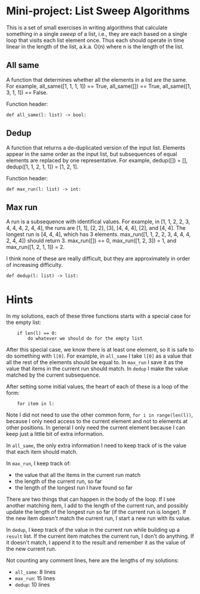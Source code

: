 # Mini-project: List Sweep Algorithms 

This is a set of small exercises in writing algorithms that calculate 
something in a single *sweep* of a list, i.e., they are each based 
on a single loop that visits each list element once.  Thus each 
should operate in time linear in the length of the list, 
a.k.a. O(n) where n is the length of the list. 

## All same

A function that determines whether all the elements in a 
list are the same.   For example, all_same([1, 1, 1, 1]) == True, 
all_same([]) == True, all_same([1, 3, 1, 1]) == False. 

Function header: 
```
def all_same(l: list) -> bool:

```

## Dedup

A function that returns a de-duplicated version of the input 
list.  Elements appear in the same order as the input list, 
but subsequences of equal elements are replaced by one 
representative.  For example, dedup([]) = [], dedup([1, 1, 2, 1, 1]) 
= [1, 2, 1]. 

Function header: 
```
def max_run(l: list) -> int:
```


## Max run 

A run is a subsequence with identifical values.  For example, in 
[1, 1, 2, 2, 3, 4, 4, 4, 2, 4, 4], the runs are [1, 1], [2, 2], [3],
[4, 4, 4], [2], and [4, 4].  The longest run is [4, 4, 4], which 
has 3 elements.  max_run([1, 1, 2, 2, 3, 4, 4, 4, 2, 4, 4]) should
return 3.  max_run([]) == 0, max_run([1, 2, 3]) = 1, and
max_run([1, 2, 1, 1]) = 2.  

I think none of these are really difficult, but they are approximately
in order of increasing difficulty. 

```
def dedup(l: list) -> list:
```
# Hints

In my solutions, each of these three functions starts with a 
special case for the empty list: 

```
    if len(l) == 0:
        do whatever we should do for the empty list

```

After this special case, we know there is at least one element, 
so it is safe to do something with `l[0]`.  For example, in `all_same`
I take `l[0]` as a value that all the rest of the elements should be 
equal to.  In `max_run` I save it as the value that items in the 
current run should match.  In `dedup` I make the value matched by the current
subsequence. 

After setting some initial values, the heart of each of these is 
a loop of the form: 

```
    for item in l:

```

Note I did not need to use the other common form, `for i in range(len(l))`, 
because I only need access to the current element and not to elements 
at other positions.  In general I only need the current element 
because I can keep just a little bit of extra information. 

In `all_same`, the only extra information I need to keep track of is the value
that each item should match.  

In `max_run`, I keep track of: 

* the value that all the items in the current run match
* the length of the current run, so far
* the length of the longest run I have found so far

There are two things that can happen in the body of the loop.  If I 
see another matching item, I add to the length of the current run, 
and possibly update the length of the longest run so far (if the current
run is longer).  If the new item doesn't match the current run, 
I start a new run with its value. 

In `dedup`, I keep track of the value in the current run while building 
up a `result` list.  If the current item matches the current run, 
I don't do anything.  If it doesn't match, I append it to the 
result and remember it as the value of the new current run. 

Not counting any comment lines, here are the lengths of my solutions: 

* `all_same`: 8 lines
* `max_run`: 15 lines
* `dedup`: 10 lines

